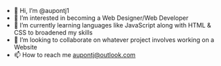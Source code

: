 - 👋 Hi, I’m @aupontj1
- 👀 I’m interested in becoming a Web Designer/Web Developer
- 🌱 I’m currently learning languages like JavaScript along with HTML & CSS to broadened my skills
- 💞️ I’m looking to collaborate on whatever project involves working on a Website
- 📫 How to reach me aupontj@outlook.com

<!---
aupontj1/aupontj1 is a ✨ special ✨ repository because its `README.md` (this file) appears on your GitHub profile.
You can click the Preview link to take a look at your changes.
--->
